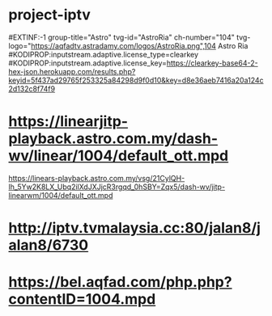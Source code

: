 # project-iptv

	
#EXTINF:-1 group-title="Astro" tvg-id="AstroRia" ch-number="104" tvg-logo="https://aqfadtv.astradamy.com/logos/AstroRia.png",104 Astro Ria
#KODIPROP:inputstream.adaptive.license_type=clearkey
#KODIPROP:inputstream.adaptive.license_key=https://clearkey-base64-2-hex-json.herokuapp.com/results.php?keyid=5f437ad29765f253325a84298d9f0d10&key=d8e36aeb7416a20a124c2d132c8f74f9
# https://linearjitp-playback.astro.com.my/dash-wv/linear/1004/default_ott.mpd
https://linears-playback.astro.com.my/vsg/21CylQH-lh_5Yw2K8LX_Ubq2ilXdJXJjcR3rgqd_0hSBY=Zqx5/dash-wv/jitp-linearwm/1004/default_ott.mpd
# http://iptv.tvmalaysia.cc:80/jalan8/jalan8/6730
# https://bel.aqfad.com/php.php?contentID=1004.mpd
